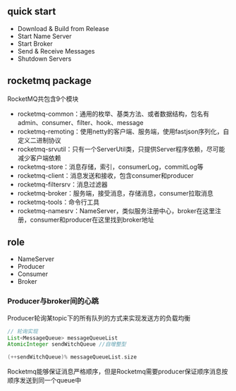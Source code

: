 ## quick start
* Download & Build from Release
* Start Name Server
* Start Broker
* Send & Receive Messages
* Shutdown Servers

## rocketmq package
RocketMQ共包含9个模块
* rocketmq-common：通用的枚举、基类方法、或者数据结构，包名有admin、consumer、filter、hook、message
* rocketmq-remoting：使用netty的客户端、服务端，使用fastjson序列化，自定义二进制协议
* rocketmq-srvutil：只有一个ServerUtil类，只提供Server程序依赖，尽可能减少客户端依赖
* rocketmq-store：消息存储，索引，consumerLog，commitLog等
* rocketmq-client：消息发送和接收，包含consumer和producer
* rocketmq-filtersrv：消息过滤器
* rocketmq-broker：服务端，接受消息，存储消息，consumer拉取消息
* rocketmq-tools：命令行工具
* rocketmq-namesrv：NameServer，类似服务注册中心，broker在这里注册，consumer和producer在这里找到broker地址

## role
* NameServer
* Producer
* Consumer
* Broker

### Producer与broker间的心跳
Producer轮询某topic下的所有队列的方式来实现发送方的负载均衡

```groovy
// 轮询实现
List<MessageQueue> messageQueueList
AtomicInteger sendWitchQueue //自增整型

(++sendWitchQueue)% messageQueueList.size
```

Rocketmq能够保证消息严格顺序，但是Rocketmq需要producer保证顺序消息按顺序发送到同一个queue中

